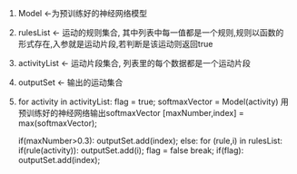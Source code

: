 1. Model <-为预训练好的神经网络模型
2. rulesList <- 运动的规则集合, 其中列表中每一值都是一个规则,规则以函数的形式存在,入参就是运动片段,若判断是该运动则返回true
3. activityList <- 运动片段集合, 列表里的每个数据都是一个运动片段
4. outputSet <- 输出的运动集合
4. for activity in activityList:
      flag = true;
      softmaxVector = Model(activity)  用预训练好的神经网络输出softmaxVector
      [maxNumber,index] = max(softmaxVector);

      if(maxNumber>0.3):
        outputSet.add(index);
      else:
        for (rule,i) in rulesList:
          if(rule(activity)):
            outputSet.add(i);
            flag = false
            break;
        if(flag):
          outputSet.add(index);
